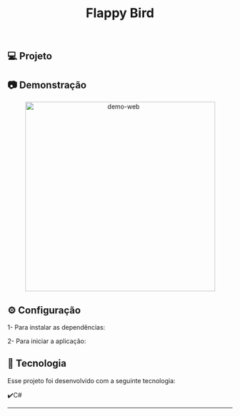 <h1 align="center">
   Flappy Bird
</h1>

<br>

## 💻 Projeto

## :camera: Demonstração
<div align="center" >
  <img src="./birdteste.gif" alt="demo-web" height="425">
</div>

## ⚙ Configuração

1- Para instalar as dependências:
> 
2- Para iniciar a aplicação:
> 

## :rocket: Tecnologia

Esse projeto foi desenvolvido com a seguinte tecnologia:

✔️C#

---
